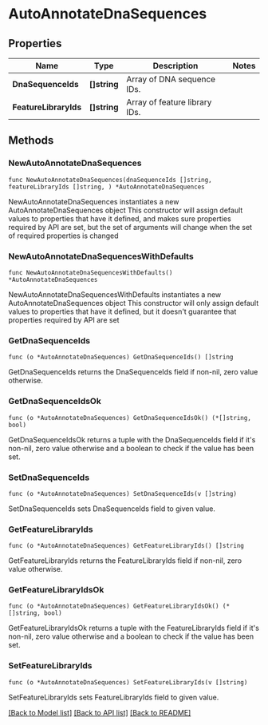 # AutoAnnotateDnaSequences

## Properties

Name | Type | Description | Notes
------------ | ------------- | ------------- | -------------
**DnaSequenceIds** | **[]string** | Array of DNA sequence IDs. | 
**FeatureLibraryIds** | **[]string** | Array of feature library IDs. | 

## Methods

### NewAutoAnnotateDnaSequences

`func NewAutoAnnotateDnaSequences(dnaSequenceIds []string, featureLibraryIds []string, ) *AutoAnnotateDnaSequences`

NewAutoAnnotateDnaSequences instantiates a new AutoAnnotateDnaSequences object
This constructor will assign default values to properties that have it defined,
and makes sure properties required by API are set, but the set of arguments
will change when the set of required properties is changed

### NewAutoAnnotateDnaSequencesWithDefaults

`func NewAutoAnnotateDnaSequencesWithDefaults() *AutoAnnotateDnaSequences`

NewAutoAnnotateDnaSequencesWithDefaults instantiates a new AutoAnnotateDnaSequences object
This constructor will only assign default values to properties that have it defined,
but it doesn't guarantee that properties required by API are set

### GetDnaSequenceIds

`func (o *AutoAnnotateDnaSequences) GetDnaSequenceIds() []string`

GetDnaSequenceIds returns the DnaSequenceIds field if non-nil, zero value otherwise.

### GetDnaSequenceIdsOk

`func (o *AutoAnnotateDnaSequences) GetDnaSequenceIdsOk() (*[]string, bool)`

GetDnaSequenceIdsOk returns a tuple with the DnaSequenceIds field if it's non-nil, zero value otherwise
and a boolean to check if the value has been set.

### SetDnaSequenceIds

`func (o *AutoAnnotateDnaSequences) SetDnaSequenceIds(v []string)`

SetDnaSequenceIds sets DnaSequenceIds field to given value.


### GetFeatureLibraryIds

`func (o *AutoAnnotateDnaSequences) GetFeatureLibraryIds() []string`

GetFeatureLibraryIds returns the FeatureLibraryIds field if non-nil, zero value otherwise.

### GetFeatureLibraryIdsOk

`func (o *AutoAnnotateDnaSequences) GetFeatureLibraryIdsOk() (*[]string, bool)`

GetFeatureLibraryIdsOk returns a tuple with the FeatureLibraryIds field if it's non-nil, zero value otherwise
and a boolean to check if the value has been set.

### SetFeatureLibraryIds

`func (o *AutoAnnotateDnaSequences) SetFeatureLibraryIds(v []string)`

SetFeatureLibraryIds sets FeatureLibraryIds field to given value.



[[Back to Model list]](../README.md#documentation-for-models) [[Back to API list]](../README.md#documentation-for-api-endpoints) [[Back to README]](../README.md)


